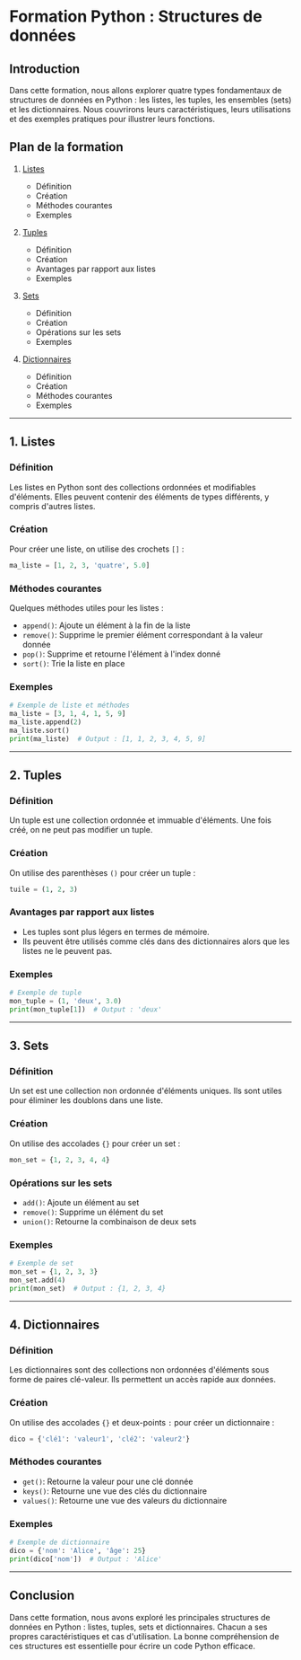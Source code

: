 # Formation Python : Structures de données

## Introduction
Dans cette formation, nous allons explorer quatre types fondamentaux de structures de données en Python : les listes, les tuples, les ensembles (sets) et les dictionnaires. Nous couvrirons leurs caractéristiques, leurs utilisations et des exemples pratiques pour illustrer leurs fonctions.

## Plan de la formation
1. [Listes](#listes)
   - Définition
   - Création
   - Méthodes courantes
   - Exemples

2. [Tuples](#tuples)
   - Définition
   - Création
   - Avantages par rapport aux listes
   - Exemples

3. [Sets](#sets)
   - Définition
   - Création
   - Opérations sur les sets
   - Exemples

4. [Dictionnaires](#dictionnaires)
   - Définition
   - Création
   - Méthodes courantes
   - Exemples

---

## 1. Listes

### Définition
Les listes en Python sont des collections ordonnées et modifiables d'éléments. Elles peuvent contenir des éléments de types différents, y compris d'autres listes.

### Création
Pour créer une liste, on utilise des crochets `[]` :  
```python
ma_liste = [1, 2, 3, 'quatre', 5.0]
```

### Méthodes courantes
Quelques méthodes utiles pour les listes :
- `append()`: Ajoute un élément à la fin de la liste
- `remove()`: Supprime le premier élément correspondant à la valeur donnée
- `pop()`: Supprime et retourne l'élément à l'index donné
- `sort()`: Trie la liste en place

### Exemples
```python
# Exemple de liste et méthodes
ma_liste = [3, 1, 4, 1, 5, 9]
ma_liste.append(2)
ma_liste.sort()
print(ma_liste)  # Output : [1, 1, 2, 3, 4, 5, 9]
```

---

## 2. Tuples

### Définition
Un tuple est une collection ordonnée et immuable d'éléments. Une fois créé, on ne peut pas modifier un tuple.

### Création
On utilise des parenthèses `()` pour créer un tuple :  
```python
tuile = (1, 2, 3)
```

### Avantages par rapport aux listes
- Les tuples sont plus légers en termes de mémoire.
- Ils peuvent être utilisés comme clés dans des dictionnaires alors que les listes ne le peuvent pas.

### Exemples
```python
# Exemple de tuple
mon_tuple = (1, 'deux', 3.0)
print(mon_tuple[1])  # Output : 'deux'
```

---

## 3. Sets

### Définition
Un set est une collection non ordonnée d'éléments uniques. Ils sont utiles pour éliminer les doublons dans une liste.

### Création
On utilise des accolades `{}` pour créer un set :  
```python
mon_set = {1, 2, 3, 4, 4}
```

### Opérations sur les sets
- `add()`: Ajoute un élément au set
- `remove()`: Supprime un élément du set
- `union()`: Retourne la combinaison de deux sets

### Exemples
```python
# Exemple de set
mon_set = {1, 2, 3, 3}
mon_set.add(4)
print(mon_set)  # Output : {1, 2, 3, 4}
```

---

## 4. Dictionnaires

### Définition
Les dictionnaires sont des collections non ordonnées d'éléments sous forme de paires clé-valeur. Ils permettent un accès rapide aux données.

### Création
On utilise des accolades `{}` et deux-points `:` pour créer un dictionnaire :  
```python
dico = {'clé1': 'valeur1', 'clé2': 'valeur2'}
```

### Méthodes courantes
- `get()`: Retourne la valeur pour une clé donnée
- `keys()`: Retourne une vue des clés du dictionnaire
- `values()`: Retourne une vue des valeurs du dictionnaire

### Exemples
```python
# Exemple de dictionnaire
dico = {'nom': 'Alice', 'âge': 25}
print(dico['nom'])  # Output : 'Alice'
```

---

## Conclusion
Dans cette formation, nous avons exploré les principales structures de données en Python : listes, tuples, sets et dictionnaires. Chacun a ses propres caractéristiques et cas d'utilisation. La bonne compréhension de ces structures est essentielle pour écrire un code Python efficace.